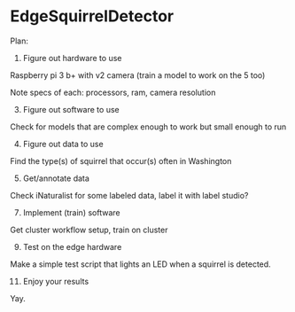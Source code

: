 # EdgeSquirrelDetector

Plan:

1. Figure out hardware to use

Raspberry pi 3 b+ with v2 camera (train a model to work on the 5 too)

Note specs of each: processors, ram, camera resolution

3. Figure out software to use

Check for models that are complex enough to work but small enough to run

4. Figure out data to use

Find the type(s) of squirrel that occur(s) often in Washington

5. Get/annotate data

Check iNaturalist for some labeled data, label it with label studio?

7. Implement (train) software

Get cluster workflow setup, train on cluster

9. Test on the edge hardware

Make a simple test script that lights an LED when a squirrel is detected.

11. Enjoy your results

Yay.
